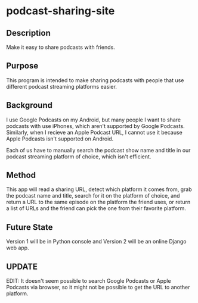 # podcast-sharing-site
## Description
Make it easy to share podcasts with friends.

## Purpose
This program is intended to make sharing podcasts with people that use different podcast streaming platforms easier.

## Background
I use Google Podcasts on my Android, but many people I want to share podcasts with use iPhones, which aren't supported by Google Podcasts.  Similarly, when I recieve an Apple Podcast URL, I cannot use it because Apple Podcasts isn't supported on Android.  

Each of us have to manually search the podcast show name and title in our podcast streaming platform of choice, which isn't efficient.

## Method
This app will read a sharing URL, detect which platform it comes from, grab the podcast name and title, search for it on the platform of choice, and return a URL to the same episode on the platform the friend uses, or return a list of URLs and the friend can pick the one from their favorite platform.

## Future State
Version 1 will be in Python console and Version 2 will be an online Django web app.

## UPDATE
EDIT: It doesn't seem possible to search Google Podcasts or Apple Podcasts via browser, so it might not be possible to get the URL to another platform.


